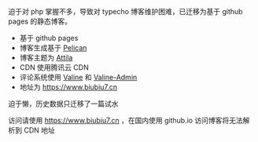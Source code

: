 迫于对 php 掌握不多，导致对 typecho 博客维护困难，已迁移为基于 github pages 的静态博客。
* 基于 github pages
* 博客生成基于 [Pelican](https://github.com/getpelican/pelican)
* 博客主题为 [Attila](https://github.com/arulrajnet/attila)
* CDN 使用腾讯云 CDN 
* 评论系统使用 [Valine](https://github.com/xCss/Valine) 和 [Valine-Admin](https://github.com/DesertsP/Valine-Admin)
* 地址为 https://www.biubiu7.cn

迫于懒，历史数据只迁移了一篇试水

访问请使用 https://www.biubiu7.cn ，在国内使用 github.io 访问博客将无法解析到 CDN 地址